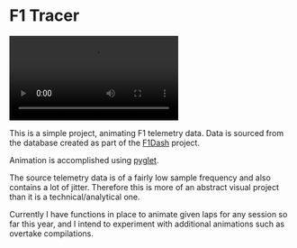 # F1 Tracer

![](assets/BelgiumDemo.mp4)

This is a simple project, animating F1 telemetry data. Data is sourced from the database created as part of the [F1Dash](https://github.com/FraserTarbet/F1Dash) project.

Animation is accomplished using [pyglet](https://pyglet.readthedocs.io/en/latest/index.html).

The source telemetry data is of a fairly low sample frequency and also contains a lot of jitter. Therefore this is more of an abstract visual project than it is a technical/analytical one.

Currently I have functions in place to animate given laps for any session so far this year, and I intend to experiment with additional animations such as overtake compilations.